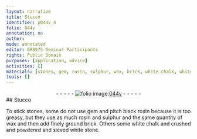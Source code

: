 ```yaml
---
layout: narrative
title: Stucco
identifier: p044v_4
folio: 044v
annotation: no
author:
mode: annotated
editor: GR8975 Seminar Participants
rights: Public Domain
purposes: [application, advice]
activities: []
materials: [stones, gem, rosin, sulphur, wax, brick, white chalk, white stone]
tools: []
---
```


 <div class="folio" align="center">- - - - - <a href="http://gallica.bnf.fr/ark:/12148/btv1b10500001g/f94.image" target="_blank"><img src="https://cu-mkp.github.io/GR8975-edition/assets/photo-icon.png" alt="folio image: " style="display:inline-block; margin-bottom:-3px;"/>044v</a> - - - - - </div>   
## Stucco

 
To stick <span class="material">stones</span>, some do not use <span class="material">gem</span> and pitch black <span class="material">rosin</span> because it is too greasy, but they use as much rosin and <span class="material">sulphur</span> and the same quantity of <span class="material">wax</span> and then add finely ground <span class="material">brick</span>. Others some <span class="material">white chalk</span> and crushed and powdered and sieved <span class="material">white stone</span>.
 